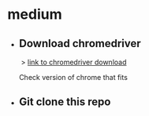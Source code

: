 # medium

 - ## Download chromedriver

&nbsp;&nbsp;&nbsp;&nbsp;&nbsp;&nbsp; > [link to chromedriver download](https://chromedriver.chromium.org/downloads)

&nbsp;&nbsp;&nbsp;&nbsp;&nbsp;&nbsp;Check version of chrome that fits

 - ## Git clone this repo

